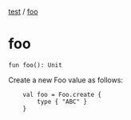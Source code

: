 [test](../index.md) / [foo](./foo.md)

# foo

`fun foo(): Unit`

Create a new Foo value as follows:

```
    val foo = Foo.create {
        type { "ABC" }
    }
```

